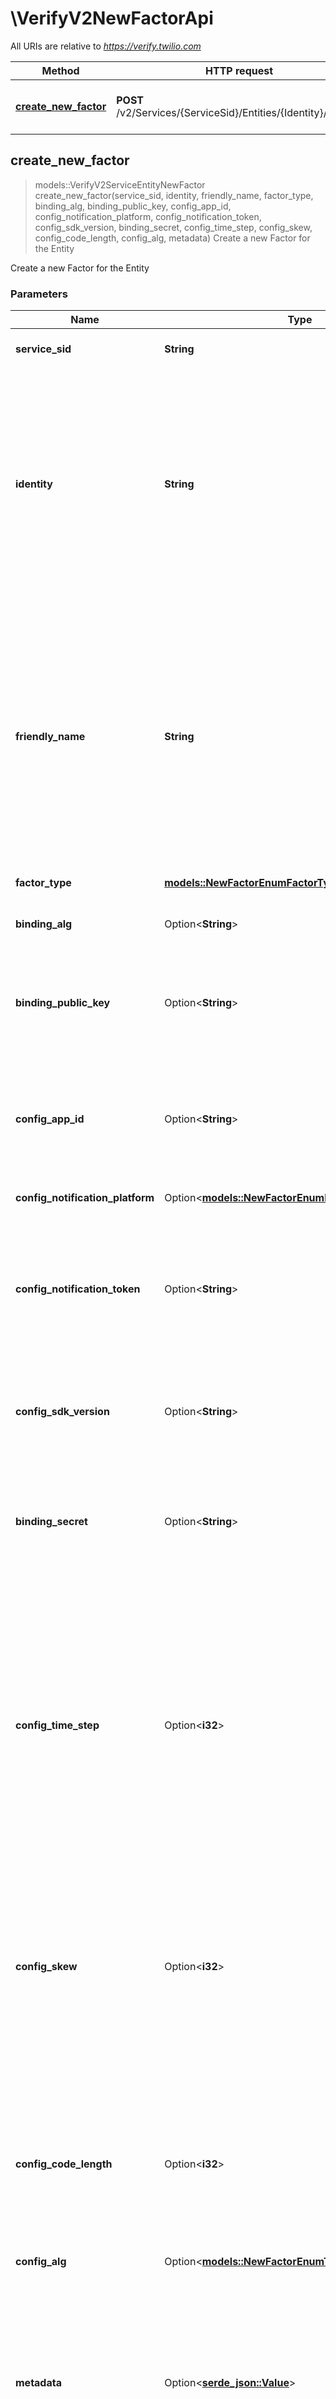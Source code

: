 # \VerifyV2NewFactorApi

All URIs are relative to *https://verify.twilio.com*

Method | HTTP request | Description
------------- | ------------- | -------------
[**create_new_factor**](VerifyV2NewFactorApi.md#create_new_factor) | **POST** /v2/Services/{ServiceSid}/Entities/{Identity}/Factors | Create a new Factor for the Entity



## create_new_factor

> models::VerifyV2ServiceEntityNewFactor create_new_factor(service_sid, identity, friendly_name, factor_type, binding_alg, binding_public_key, config_app_id, config_notification_platform, config_notification_token, config_sdk_version, binding_secret, config_time_step, config_skew, config_code_length, config_alg, metadata)
Create a new Factor for the Entity

Create a new Factor for the Entity

### Parameters


Name | Type | Description  | Required | Notes
------------- | ------------- | ------------- | ------------- | -------------
**service_sid** | **String** | The unique SID identifier of the Service. | [required] |
**identity** | **String** | Customer unique identity for the Entity owner of the Factor. This identifier should be immutable, not PII, length between 8 and 64 characters, and generated by your external system, such as your user's UUID, GUID, or SID. It can only contain dash (-) separated alphanumeric characters. | [required] |
**friendly_name** | **String** | The friendly name of this Factor. This can be any string up to 64 characters, meant for humans to distinguish between Factors. For `factor_type` `push`, this could be a device name. For `factor_type` `totp`, this value is used as the “account name” in constructing the `binding.uri` property. At the same time, we recommend avoiding providing PII. | [required] |
**factor_type** | [**models::NewFactorEnumFactorTypes**](new_factor_enum_factor_types.md) |  | [required] |
**binding_alg** | Option<**String**> | The algorithm used when `factor_type` is `push`. Algorithm supported: `ES256` |  |
**binding_public_key** | Option<**String**> | The Ecdsa public key in PKIX, ASN.1 DER format encoded in Base64.  Required when `factor_type` is `push` |  |
**config_app_id** | Option<**String**> | The ID that uniquely identifies your app in the Google or Apple store, such as `com.example.myapp`. It can be up to 100 characters long.  Required when `factor_type` is `push`. |  |
**config_notification_platform** | Option<[**models::NewFactorEnumNotificationPlatforms**](new_factor_enum_notification_platforms.md)> |  |  |
**config_notification_token** | Option<**String**> | For APN, the device token. For FCM, the registration token. It is used to send the push notifications. Must be between 32 and 255 characters long.  Required when `factor_type` is `push`. |  |
**config_sdk_version** | Option<**String**> | The Verify Push SDK version used to configure the factor  Required when `factor_type` is `push` |  |
**binding_secret** | Option<**String**> | The shared secret for TOTP factors encoded in Base32. This can be provided when creating the Factor, otherwise it will be generated.  Used when `factor_type` is `totp` |  |
**config_time_step** | Option<**i32**> | Defines how often, in seconds, are TOTP codes generated. i.e, a new TOTP code is generated every time_step seconds. Must be between 20 and 60 seconds, inclusive. The default value is defined at the service level in the property `totp.time_step`. Defaults to 30 seconds if not configured.  Used when `factor_type` is `totp` |  |
**config_skew** | Option<**i32**> | The number of time-steps, past and future, that are valid for validation of TOTP codes. Must be between 0 and 2, inclusive. The default value is defined at the service level in the property `totp.skew`. If not configured defaults to 1.  Used when `factor_type` is `totp` |  |
**config_code_length** | Option<**i32**> | Number of digits for generated TOTP codes. Must be between 3 and 8, inclusive. The default value is defined at the service level in the property `totp.code_length`. If not configured defaults to 6.  Used when `factor_type` is `totp` |  |
**config_alg** | Option<[**models::NewFactorEnumTotpAlgorithms**](new_factor_enum_totp_algorithms.md)> |  |  |
**metadata** | Option<[**serde_json::Value**](serde_json::Value.md)> | Custom metadata associated with the factor. This is added by the Device/SDK directly to allow for the inclusion of device information. It must be a stringified JSON with only strings values eg. `{\\\"os\\\": \\\"Android\\\"}`. Can be up to 1024 characters in length. |  |

### Return type

[**models::VerifyV2ServiceEntityNewFactor**](verify.v2.service.entity.new_factor.md)

### Authorization

[accountSid_authToken](../README.md#accountSid_authToken)

### HTTP request headers

- **Content-Type**: application/x-www-form-urlencoded
- **Accept**: application/json

[[Back to top]](#) [[Back to API list]](../README.md#documentation-for-api-endpoints) [[Back to Model list]](../README.md#documentation-for-models) [[Back to README]](../README.md)


